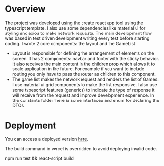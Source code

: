 # Overview

The project was developed using the create react app tool using the typescript template. I also use some dependencies like material ui for styling and axios to make network requests. The main development flow was based in test driven development writing every test before starting coding. I wrote 2 core components: the layout and the GameList

- Layout is responsible for defining the arrangement of elements on the screen. It has 2 components: navbar and footer with the sticky behavior. It also receives the main content in the children prop which allows it to scale application in the future. For example if you want to include routing you only have to pass the router as children to this component.
- The game list makes the network request and renders the list of Games. I use material ui grid components to make the list responsive. I also use some typescript features (generics) to indicate the type of response it will receive from the request and improve development experience. In the constants folder there is some interfaces and enum for declaring the DTOs

# Deployment

You can access a deployed version [here](https://react-game-list.vercel.app/).

The build command in vercel is overridden to avoid deploying invalid code.

npm run test && react-script build




